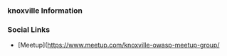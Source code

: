 ### knoxville Information


### Social Links

* [Meetup](https://www.meetup.com/knoxville-owasp-meetup-group/


